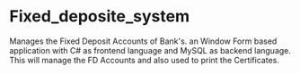 # Fixed_deposite_system
Manages the Fixed Deposit Accounts of Bank's. an Window Form based application with C# as frontend language and MySQL as backend language. This will manage the FD Accounts and also used to print the Certificates.

